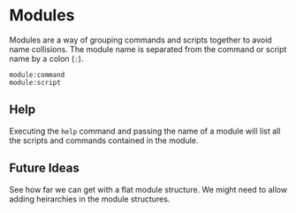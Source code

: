 # Modules #

Modules are a way of grouping commands and scripts together to avoid name collisions. The module name is separated from the command or script name by a colon (`:`).

    module:command
    module:script

## Help ##

Executing the `help` command and passing the name of a module will list all the scripts and commands contained in the module.

## Future Ideas ##

See how far we can get with a flat module structure. We might need to allow adding heirarchies in the module structures.

